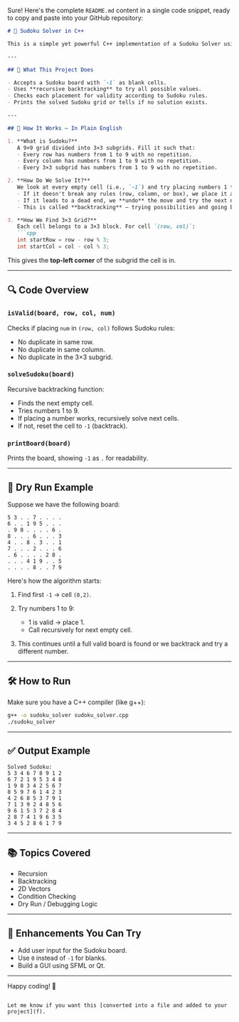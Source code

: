 Sure! Here's the complete `README.md` content in a single code snippet, ready to copy and paste into your GitHub repository:

````markdown
# 🧩 Sudoku Solver in C++

This is a simple yet powerful C++ implementation of a Sudoku Solver using **backtracking**. It solves a standard 9×9 Sudoku puzzle with some pre-filled numbers and blank cells.

---

## 📌 What This Project Does

- Accepts a Sudoku board with `-1` as blank cells.
- Uses **recursive backtracking** to try all possible values.
- Checks each placement for validity according to Sudoku rules.
- Prints the solved Sudoku grid or tells if no solution exists.

---

## 🧠 How It Works – In Plain English

1. **What is Sudoku?**  
   A 9×9 grid divided into 3×3 subgrids. Fill it such that:
   - Every row has numbers from 1 to 9 with no repetition.
   - Every column has numbers from 1 to 9 with no repetition.
   - Every 3×3 subgrid has numbers from 1 to 9 with no repetition.

2. **How Do We Solve It?**  
   We look at every empty cell (i.e., `-1`) and try placing numbers 1 to 9. For each number:
   - If it doesn't break any rules (row, column, or box), we place it and move to the next cell.
   - If it leads to a dead end, we **undo** the move and try the next number.
   - This is called **backtracking** – trying possibilities and going back when stuck.

3. **How We Find 3×3 Grid?**  
   Each cell belongs to a 3×3 block. For cell `(row, col)`:
   ```cpp
   int startRow = row - row % 3;
   int startCol = col - col % 3;
````

This gives the **top-left corner** of the subgrid the cell is in.

---

## 🔍 Code Overview

### `isValid(board, row, col, num)`

Checks if placing `num` in `(row, col)` follows Sudoku rules:

* No duplicate in same row.
* No duplicate in same column.
* No duplicate in the 3×3 subgrid.

### `solveSudoku(board)`

Recursive backtracking function:

* Finds the next empty cell.
* Tries numbers 1 to 9.
* If placing a number works, recursively solve next cells.
* If not, reset the cell to `-1` (backtrack).

### `printBoard(board)`

Prints the board, showing `-1` as `.` for readability.

---

## 🧪 Dry Run Example

Suppose we have the following board:

```
5 3 . . 7 . . . .
6 . . 1 9 5 . . .
. 9 8 . . . . 6 .
8 . . . 6 . . . 3
4 . . 8 . 3 . . 1
7 . . . 2 . . . 6
. 6 . . . . 2 8 .
. . . 4 1 9 . . 5
. . . . 8 . . 7 9
```

Here's how the algorithm starts:

1. Find first `-1` → cell `(0,2)`.
2. Try numbers 1 to 9:

   * 1 is valid → place 1.
   * Call recursively for next empty cell.
3. This continues until a full valid board is found or we backtrack and try a different number.

---

## 🛠 How to Run

Make sure you have a C++ compiler (like g++):

```bash
g++ -o sudoku_solver sudoku_solver.cpp
./sudoku_solver
```

---

## ✅ Output Example

```
Solved Sudoku:
5 3 4 6 7 8 9 1 2 
6 7 2 1 9 5 3 4 8 
1 9 8 3 4 2 5 6 7 
8 5 9 7 6 1 4 2 3 
4 2 6 8 5 3 7 9 1 
7 1 3 9 2 4 8 5 6 
9 6 1 5 3 7 2 8 4 
2 8 7 4 1 9 6 3 5 
3 4 5 2 8 6 1 7 9 
```

---

## 📚 Topics Covered

* Recursion
* Backtracking
* 2D Vectors
* Condition Checking
* Dry Run / Debugging Logic

---

## 🚀 Enhancements You Can Try

* Add user input for the Sudoku board.
* Use `0` instead of `-1` for blanks.
* Build a GUI using SFML or Qt.

---

Happy coding! 🎉

```

Let me know if you want this [converted into a file and added to your project](f).
```
